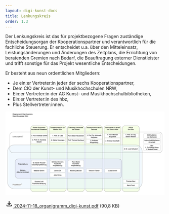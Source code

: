 ```yaml
---
layout: digi-kunst-docs
title: Lenkungskreis
order: 1.3
---
```


Der Lenkungskreis ist das für projektbezogene Fragen zuständige Entscheidungsorgan der Kooperationspartner und verantwortlich für die fachliche Steuerung. Er entscheidet u.a. über den Mitteleinsatz, Leistungsänderungen und Änderungen des Zeitplans, die Errichtung von beratenden Gremien nach Bedarf, die Beauftragung externer Dienstleister und trifft sonstige für das Projekt wesentliche Entscheidungen.

Er besteht aus neun ordentlichen Mitgliedern:

* Je ein:er Vertreter:in jeder der sechs Kooperationspartner,
* Dem CIO der Kunst- und Musikhochschulen NRW,
* Ein:er Vertreter:in der AG Kunst- und Musikhochschulbibliotheken,
* Ein:er Vertreter:in des hbz,
* Plus Stellvertreter:innen.

[![Digi-Kunst-Organigramm Stand August 2024](/assets/images/2024-11-18_organigramm_digi-kunst.png 'Das Organigram zeigt den Aufbau von Digi-Kunst.nrw')](/assets/images/2024-11-18_organigramm_digi-kunst.png)


[<svg class="download-icon" xmlns="https://www.w3.org/2000/svg" height="24" viewBox="0 -960 960 960" width="24"><path d="M480-320 280-520l56-58 104 104v-326h80v326l104-104 56 58-200 200ZM240-160q-33 0-56.5-23.5T160-240v-120h80v120h480v-120h80v120q0 33-23.5 56.5T720-160H240Z"/></svg> 2024-11-18_organigramm_digi-kunst.pdf](/assets/documents/2024-08-01_organigramm_digi-kunst.pdf) (90,8 KB)
